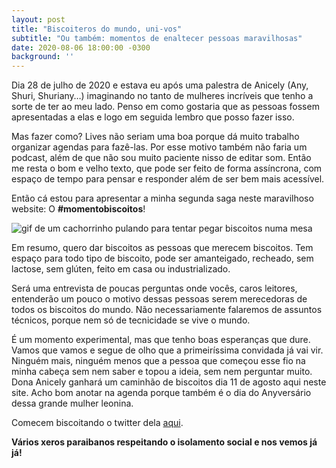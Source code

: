 ```yaml
---
layout: post
title: "Biscoiteros do mundo, uni-vos"
subtitle: "Ou também: momentos de enaltecer pessoas maravilhosas"
date: 2020-08-06 18:00:00 -0300
background: ''
---
```


Dia 28 de julho de 2020 e estava eu após uma palestra de Anicely (Any, Shuri, Shuriany…) imaginando no tanto de mulheres incríveis que tenho a sorte de ter ao meu lado. Penso em como gostaria que as pessoas fossem apresentadas a elas e logo em seguida lembro que posso fazer isso.

Mas fazer como? Lives não seriam uma boa porque dá muito trabalho organizar agendas para fazê-las. Por esse motivo também não faria um podcast, além de que não sou muito paciente nisso de editar som. Então me resta o bom e velho texto, que pode ser feito de forma assíncrona, com espaço de tempo para pensar e responder além de ser bem mais acessível.

Então cá estou para apresentar a minha segunda saga neste maravilhoso website: O **#momentobiscoitos**!

![gif de um cachorrinho pulando para tentar pegar biscoitos numa mesa](https://media.giphy.com/media/l3nWl5bhBoim7glNu/giphy.gif)

Em resumo, quero dar biscoitos as pessoas que merecem biscoitos. Tem espaço para todo tipo de biscoito, pode ser amanteigado, recheado, sem lactose, sem glúten, feito em casa ou industrializado.

Será uma entrevista de poucas perguntas onde vocês, caros leitores, entenderão um pouco o motivo dessas pessoas serem merecedoras de todos os biscoitos do mundo. Não necessariamente falaremos de assuntos técnicos, porque nem só de tecnicidade se vive o mundo.

É um momento experimental, mas que tenho boas esperanças que dure. Vamos que vamos e segue de olho que a primeiríssima convidada já vai vir. Ninguém mais, ninguém menos que a pessoa que começou esse fio na minha cabeça sem nem saber e topou a ideia, sem nem perguntar muito. Dona Anicely ganhará um caminhão de biscoitos dia 11 de agosto aqui neste site. Acho bom anotar na agenda porque também é o dia do Anyversário dessa grande mulher leonina.

Comecem biscoitando o twitter dela [aqui](https://twitter.com/shuri_any).

**Vários xeros paraibanos respeitando o isolamento social e nos vemos já já!**